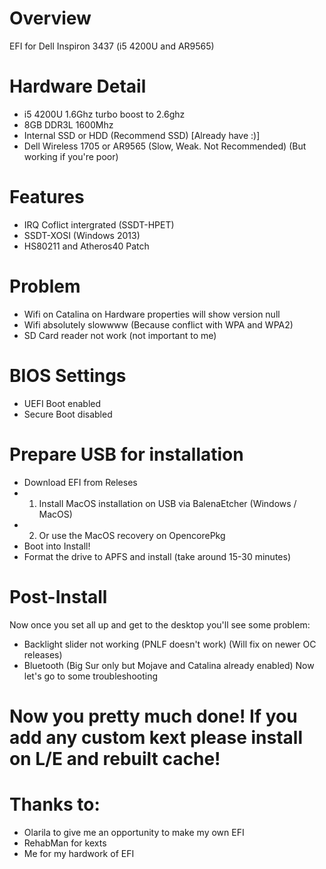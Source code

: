 # Overview 
EFI for Dell Inspiron 3437 (i5 4200U and AR9565)
# Hardware Detail
- i5 4200U 1.6Ghz turbo boost to 2.6ghz
- 8GB DDR3L 1600Mhz
- Internal SSD or HDD (Recommend SSD) [Already have :)]
- Dell Wireless 1705 or AR9565 (Slow, Weak. Not Recommended) (But working if you're poor)
# Features
- IRQ Coflict intergrated (SSDT-HPET)
- SSDT-XOSI (Windows 2013)
- HS80211 and Atheros40 Patch
# Problem
- Wifi on Catalina on Hardware properties will show version null
- Wifi absolutely slowwww (Because conflict with WPA and WPA2)
- SD Card reader not work (not important to me)
# BIOS Settings
- UEFI Boot enabled
- Secure Boot disabled
# Prepare USB for installation
- Download EFI from Releses
- 1. Install MacOS installation on USB via BalenaEtcher (Windows / MacOS)
- 2. Or use the MacOS recovery on OpencorePkg
- Boot into Install!
- Format the drive to APFS and install (take around 15-30 minutes)
# Post-Install
Now once you set all up and get to the desktop you'll see some problem:
- Backlight slider not working (PNLF doesn't work) (Will fix on newer OC releases)
- Bluetooth (Big Sur only but Mojave and Catalina already enabled)
Now let's go to some troubleshooting
# Now you pretty much done! If you add any custom kext please install on L/E and rebuilt cache!
# Thanks to:
- Olarila to give me an opportunity to make my own EFI
- RehabMan for kexts
- Me for my hardwork of EFI
